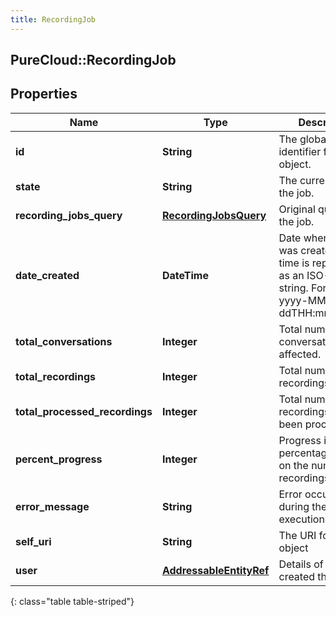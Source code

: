 ```yaml
---
title: RecordingJob
---
```

## PureCloud::RecordingJob

## Properties

|Name | Type | Description | Notes|
|------------ | ------------- | ------------- | -------------|
| **id** | **String** | The globally unique identifier for the object. | [optional] |
| **state** | **String** | The current state of the job. | |
| **recording_jobs_query** | [**RecordingJobsQuery**](RecordingJobsQuery.html) | Original query of the job. | [optional] |
| **date_created** | **DateTime** | Date when the job was created. Date time is represented as an ISO-8601 string. For example: yyyy-MM-ddTHH:mm:ss.SSSZ | [optional] |
| **total_conversations** | **Integer** | Total number of conversations affected. | [optional] |
| **total_recordings** | **Integer** | Total number of recordings affected. | [optional] |
| **total_processed_recordings** | **Integer** | Total number of recordings have been processed. | [optional] |
| **percent_progress** | **Integer** | Progress in percentage based on the number of recordings | [optional] |
| **error_message** | **String** | Error occurred during the job execution | [optional] |
| **self_uri** | **String** | The URI for this object | [optional] |
| **user** | [**AddressableEntityRef**](AddressableEntityRef.html) | Details of the user created the job | [optional] |
{: class="table table-striped"}


